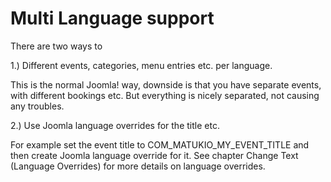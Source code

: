 # Multi Language support

There are two ways to 

1.) Different events, categories, menu entries etc. per language. 

This is the normal Joomla! way, downside is that you have separate events, with different bookings etc. But everything is nicely separated, not causing any troubles.

2.) Use Joomla language overrides for the title etc.

For example set the event title to COM_MATUKIO_MY_EVENT_TITLE and then create Joomla language override for it. See chapter Change Text (Language Overrides) for more details on language overrides.

